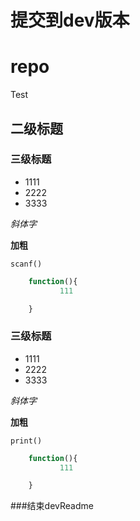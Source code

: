 # 提交到dev版本
# repo
Test

##  二级标题

###  三级标题

* 1111
* 2222
* 3333

*斜体字*

**加粗**

` scanf() `


```php
	function(){
           111

	}
```


###  三级标题

* 1111
* 2222
* 3333

*斜体字*

**加粗**

` print() `


```php
	function(){
           111

	}
```
###结束devReadme